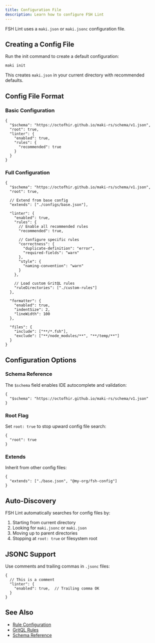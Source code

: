 ```yaml
---
title: Configuration File
description: Learn how to configure FSH Lint
---
```


FSH Lint uses a `maki.json` or `maki.jsonc` configuration file.

## Creating a Config File

Run the init command to create a default configuration:

```bash
maki init
```

This creates `maki.json` in your current directory with recommended defaults.

## Config File Format

### Basic Configuration

```jsonc
{
  "$schema": "https://octofhir.github.io/maki-rs/schema/v1.json",
  "root": true,
  "linter": {
    "enabled": true,
    "rules": {
      "recommended": true
    }
  }
}
```

### Full Configuration

```jsonc
{
  "$schema": "https://octofhir.github.io/maki-rs/schema/v1.json",
  "root": true,

  // Extend from base config
  "extends": ["./configs/base.json"],

  "linter": {
    "enabled": true,
    "rules": {
      // Enable all recommended rules
      "recommended": true,

      // Configure specific rules
      "correctness": {
        "duplicate-definition": "error",
        "required-fields": "warn"
      },
      "style": {
        "naming-convention": "warn"
      }
    },

    // Load custom GritQL rules
    "ruleDirectories": ["./custom-rules"]
  },

  "formatter": {
    "enabled": true,
    "indentSize": 2,
    "lineWidth": 100
  },

  "files": {
    "include": ["**/*.fsh"],
    "exclude": ["**/node_modules/**", "**/temp/**"]
  }
}
```

## Configuration Options

### Schema Reference

The `$schema` field enables IDE autocomplete and validation:

```jsonc
{
  "$schema": "https://octofhir.github.io/maki-rs/schema/v1.json"
}
```

### Root Flag

Set `root: true` to stop upward config file search:

```jsonc
{
  "root": true
}
```

### Extends

Inherit from other config files:

```jsonc
{
  "extends": ["./base.json", "@my-org/fsh-config"]
}
```

## Auto-Discovery

FSH Lint automatically searches for config files by:

1. Starting from current directory
2. Looking for `maki.jsonc` or `maki.json`
3. Moving up to parent directories
4. Stopping at `root: true` or filesystem root

## JSONC Support

Use comments and trailing commas in `.jsonc` files:

```jsonc
{
  // This is a comment
  "linter": {
    "enabled": true,  // Trailing comma OK
  }
}
```

## See Also

- [Rule Configuration](/configuration/rules/)
- [GritQL Rules](/configuration/gritql/)
- [Schema Reference](/configuration/schema/)
